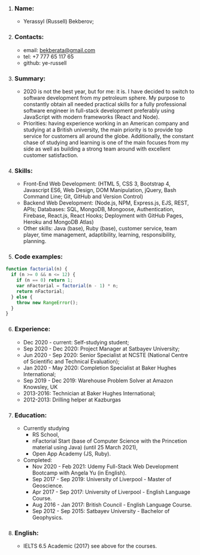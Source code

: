 1. ### Name:
   - Yerassyl (Russell) Bekberov;
2. ### Contacts:
   - email: bekberata@gmail.com
   - tel: +7 777 65 117 65
   - github: ye-russell
3. ### Summary:
   - 2020 is not the best year, but for me: it is. I have decided to switch to software development from my petroleum sphere. My purpose to constantly obtain all needed practical skills for a fully professional software engineer in full-stack development preferably using JavaScript with modern frameworks (React and Node).
   - Priorities: having experience working in an American company and studying at a British university, the main priority is to provide top service for customers all around the globe. Additionally, the constant chase of studying and learning is one of the main focuses from my side as well as building a strong team around with excellent customer satisfaction.
4. ### Skills:
   - Front-End Web Development: (HTML 5, CSS 3, Bootstrap 4, Javascript ES6, Web Design, DOM Manipulation, jQuery, Bash Command Line; Git, GitHub and Version Control)
   - Backend Web Development: (Node.js, NPM, Express.js, EJS, REST, APIs; Databases: SQL, MongoDB, Mongoose, Authentication, Firebase, React.js, React Hooks; Deployment with GitHub Pages, Heroku and MongoDB Atlas)
   - Other skills: Java (base), Ruby (base), customer service, team player, time management, adaptibility, learning, responsibility, planning.
5. ### Code examples:

```javascript
function factorial(n) {
  if (n >= 0 && n <= 12) {
    if (n == 0) return 1;
    var nFactorial = factorial(n - 1) * n;
    return nFactorial;
  } else {
    throw new RangeError();
  }
}
```

6. ### Experience:
   - Dec 2020 - current: Self-studying student;
   - Sep 2020 - Dec 2020: Project Manager at Satbayev University;
   - Jun 2020 - Sep 2020: Senior Specialist at NCSTE (National Centre of Scientific and Technical Evaluation);
   - Jan 2020 - May 2020: Completion Specialist at Baker Hughes International;
   - Sep 2019 - Dec 2019: Warehouse Problem Solver at Amazon Knowsley, UK
   - 2013-2016: Technician at Baker Hughes International;
   - 2012-2013: Drilling helper at Kazburgas
7. ### Education:
   - Currently studying
     - RS School,
     - nFactorial Start (base of Computer Science with the Princetion material using Java) (until 25 March 2021),
     - Open App Academy (JS, Ruby).
   - Completed:
     - Nov 2020 - Feb 2021: Udemy Full-Stack Web Development Bootcamp with Angela Yu (in English).
     - Sep 2017 - Sep 2019: University of Liverpool - Master of Geoscience.
     - Apr 2017 - Sep 2017: University of Liverpool - English Language Course.
     - Aug 2016 - Jan 2017: British Council - English Language Course.
     - Sep 2012 - Sep 2015: Satbayev University - Bachelor of Geophysics.
8. ### English:
   - IELTS 6.5 Academic (2017) see above for the courses.
